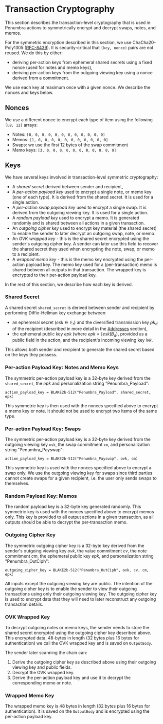 # Transaction Cryptography

This section describes the transaction-level cryptography that is used in Penumbra
actions to symmetrically encrypt and decrypt swaps, notes, and memos.

For the symmetric encryption described in this section, we use ChaCha20-Poly1305 ([RFC-8439]).
It is security-critical that `(key, nonce)` pairs are not reused. We do this by either:

* deriving per-action keys from ephemeral shared secrets using a fixed nonce (used for notes and memo keys),
* deriving per-action keys from the outgoing viewing key using a nonce derived from a commitment.

We use each key at maximum once with a given nonce. We describe the nonces and keys below.

## Nonces

We use a different nonce to encrypt each type of item using the following `[u8; 12]` arrays:

* Notes: `[0, 0, 0, 0, 0, 0, 0, 0, 0, 0, 0, 0]`
* Memos: `[1, 0, 0, 0, 0, 0, 0, 0, 0, 0, 0, 0]`
* Swaps: we use the first 12 bytes of the swap commitment
* Memo keys: `[3, 0, 0, 0, 0, 0, 0, 0, 0, 0, 0, 0]`

## Keys

We have several keys involved in transaction-level symmetric cryptography:
* A *shared secret* derived between sender and recipient,
* A *per-action payload key* used to encrypt a single note, or memo key (one of each type).
It is derived from the shared secret. It is used for a single action.
* A *per-action swap payload key* used to encrypt a single swap. It is derived from the outgoing viewing key. It is used for a single action.
* A *random payload key* used to encrypt a memo. It is generated randomly and is shared between all
actions in a given transaction.
* An *outgoing cipher key* used to encrypt key material (the shared secret) to enable the sender to
later decrypt an outgoing swap, note, or memo.
* An *OVK wrapped key* - this is the shared secret encrypted using the sender's outgoing
cipher key. A sender can later use this field to recover the shared secret
they used when encrypting the note, swap, or memo to a recipient.
* A *wrapped memo key* - this is the memo key encrypted using the per-action payload key. The memo
key used for a (per-transaction) memo is shared between all outputs in that transaction. The wrapped
key is encrypted to their per-action payload key.

In the rest of this section, we describe how each key is derived.

### Shared Secret

A shared secret `shared_secret` is derived between sender and recipient by performing Diffie-Hellman
key exchange between:
* an ephemeral secret ($esk \in \mathbb F_r$) and the diversified transmission key $pk_d$ of the recipient (described in more detail in the [Addresses](./addresses.md) section),
* the ephemeral public key $epk$ (where $epk = [esk] B_d$), provided as a public field in the action, and the recipient's incoming viewing key $ivk$.

This allows both sender and recipient to generate the shared secret based on the keys they possess.

### Per-action Payload Key: Notes and Memo Keys

The symmetric per-action payload key is a 32-byte key derived from the `shared_secret`, the $epk$ and
personalization string "Penumbra_Payload":

```
action_payload_key = BLAKE2b-512("Penumbra_Payload", shared_secret, epk)
```

This symmetric key is then used with the nonces specified above to encrypt a memo key or note.
It should not be used to encrypt two items of the same type.

### Per-action Payload Key: Swaps

The symmetric per-action payload key is a 32-byte key derived from the outgoing viewing
key `ovk`, the swap commitment `cm`, and personalization string "Penumbra_Payswap":

```
action_payload_key = BLAKE2b-512("Penumbra_Payswap", ovk, cm)
```

This symmetric key is used with the nonces specified above to encrypt a swap only.
We use the outgoing viewing key for swaps since third parties cannot create
swaps for a given recipient, i.e. the user only sends swaps to themselves.

### Random Payload Key: Memos

The random payload key is a 32-byte key generated randomly. This
symmetric key is used with the nonces specified above to encrypt memos only.
This key is provided to all output actions in a given transaction, as all outputs
should be able to decrypt the per-transaction memo.

### Outgoing Cipher Key

The symmetric outgoing cipher key is a 32-byte key derived from the sender's outgoing viewing key
$ovk$, the value commitment $cv$, the note commitment $cm$, the ephemeral
public key $epk$, and personalization string "Penumbra_OutCiph":

```
outgoing_cipher_key = BLAKE2b-512("Penumbra_OutCiph", ovk, cv, cm, epk)
```

All inputs except the outgoing viewing key are public. The intention of the
outgoing cipher key is to enable the sender to view their outgoing transactions
using only their outgoing viewing key. The outgoing cipher key is used to encrypt data that
they will need to later reconstruct any outgoing transaction details.

### OVK Wrapped Key

To decrypt outgoing notes or memo keys, the sender needs to store the shared secret encrypted
using the outgoing cipher key described above. This encrypted data,
48-bytes in length (32 bytes plus 16 bytes for
authentication) we call the OVK wrapped key and is saved on `OutputBody`.

The sender later scanning the chain can:

1. Derive the outgoing cipher key as described above using their outgoing viewing
key and public fields.
2. Decrypt the OVK wrapped key.
3. Derive the per-action payload key and use it to decrypt the corresponding memo or note.

### Wrapped Memo Key

The wrapped memo key is 48 bytes in length (32 bytes plus 16 bytes for authentication).
It is saved on the `OutputBody` and is encrypted using the per-action payload key.

[RFC-8439]: https://datatracker.ietf.org/doc/rfc8439/
